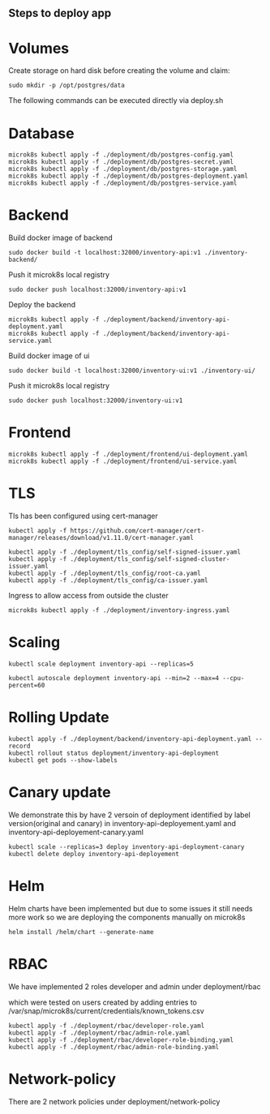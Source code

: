 

## Steps to deploy app


# Volumes

Create storage on hard disk before creating the volume and claim:
```
sudo mkdir -p /opt/postgres/data
```
The following commands can be executed directly via deploy.sh

# Database
```
microk8s kubectl apply -f ./deployment/db/postgres-config.yaml 
microk8s kubectl apply -f ./deployment/db/postgres-secret.yaml 
microk8s kubectl apply -f ./deployment/db/postgres-storage.yaml 
microk8s kubectl apply -f ./deployment/db/postgres-deployment.yaml 
microk8s kubectl apply -f ./deployment/db/postgres-service.yaml 
```
# Backend 

Build docker image of backend
```
sudo docker build -t localhost:32000/inventory-api:v1 ./inventory-backend/ 
```

Push it microk8s local registry
```
sudo docker push localhost:32000/inventory-api:v1 
```

Deploy the backend
```
microk8s kubectl apply -f ./deployment/backend/inventory-api-deployment.yaml 
microk8s kubectl apply -f ./deployment/backend/inventory-api-service.yaml 
```

Build docker image of ui
```
sudo docker build -t localhost:32000/inventory-ui:v1 ./inventory-ui/ 
```

Push it microk8s local registry
```
sudo docker push localhost:32000/inventory-ui:v1 
```


# Frontend
```
microk8s kubectl apply -f ./deployment/frontend/ui-deployment.yaml 
microk8s kubectl apply -f ./deployment/frontend/ui-service.yaml 
```

# TLS

Tls has been configured using cert-manager
```
kubectl apply -f https://github.com/cert-manager/cert-manager/releases/download/v1.11.0/cert-manager.yaml

kubectl apply -f ./deployment/tls_config/self-signed-issuer.yaml
kubectl apply -f ./deployment/tls_config/self-signed-cluster-issuer.yaml
kubectl apply -f ./deployment/tls_config/root-ca.yaml
kubectl apply -f ./deployment/tls_config/ca-issuer.yaml
``` 

Ingress to allow access from outside the cluster
```
microk8s kubectl apply -f ./deployment/inventory-ingress.yaml 
```


# Scaling
```
kubectl scale deployment inventory-api --replicas=5

kubectl autoscale deployment inventory-api --min=2 --max=4 --cpu-percent=60
```

# Rolling Update
```
kubectl apply -f ./deployment/backend/inventory-api-deployment.yaml --record
kubectl rollout status deployment/inventory-api-deployment
kubectl get pods --show-labels

```

# Canary update
We demonstrate this by have 2 versoin of deployment identified by label version(original and canary) in inventory-api-deployement.yaml and inventory-api-deployement-canary.yaml

```
kubectl scale --replicas=3 deploy inventory-api-deployment-canary 
kubectl delete deploy inventory-api-deployement
```


# Helm

Helm charts have been implemented but due to some issues it still needs more work  so we are deploying the components manually on microk8s

```
helm install /helm/chart --generate-name
```


# RBAC

We have implemented 2 roles developer and admin under deployment/rbac 

which were tested on users created by adding entries to 
/var/snap/microk8s/current/credentials/known_tokens.csv


```
kubectl apply -f ./deployment/rbac/developer-role.yaml
kubectl apply -f ./deployment/rbac/admin-role.yaml
kubectl apply -f ./deployment/rbac/developer-role-binding.yaml
kubectl apply -f ./deployment/rbac/admin-role-binding.yaml

```

# Network-policy

There are 2 network policies under 
deployment/network-policy 

